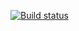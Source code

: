 [![Build status](https://ci.appveyor.com/api/projects/status/0aqf3qipe0dshvq2?svg=true)](https://ci.appveyor.com/project/r616on/react-home-works-8-hooks-context-second-task)

